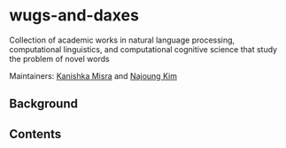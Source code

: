 # wugs-and-daxes
Collection of academic works in natural language processing, computational linguistics, and computational cognitive science that study the problem of novel words

Maintainers: [Kanishka Misra](https://github.com/kanishkamisra) and [Najoung Kim](https://github.com/najoungkim)

## Background

## Contents
